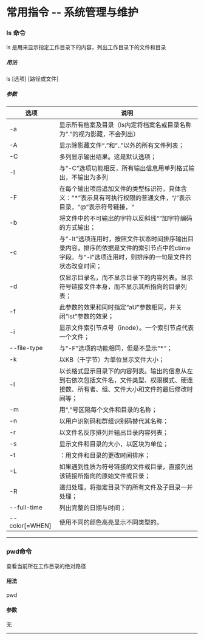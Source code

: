 # 常用指令 -- 系统管理与维护

### ls 命令
ls 是用来显示指定工作目录下的内容，列出工作目录下的文件和目录

##### 用法
ls [选项] [路径或文件]
##### 参数
|选项|说明|
|----|----|
|-a|显示所有档案及目录（ls内定将档案名或目录名称为“.”的视为影藏，不会列出）|
|-A|显示除影藏文件“.”和“..”以外的所有文件列表；|
|-C|多列显示输出结果。这是默认选项；|
|-l|与“-C”选项功能相反，所有输出信息用单列格式输出，不输出为多列|
|-F|在每个输出项后追加文件的类型标识符，具体含义：“*”表示具有可执行权限的普通文件，“/”表示目录，“@”表示符号链接，“|”表示命令管道FIFO，“=”表示sockets套接字。当文件为普通文件时，不输出任何标识符；|
|-b|将文件中的不可输出的字符以反斜线“”加字符编码的方式输出；|
|-c|与“-lt”选项连用时，按照文件状态时间排序输出目录内容，排序的依据是文件的索引节点中的ctime字段。与“-l”选项连用时，则排序的一句是文件的状态改变时间；|
|-d|仅显示目录名，而不显示目录下的内容列表。显示符号链接文件本身，而不显示其所指向的目录列表；|
|-f|此参数的效果和同时指定“aU”参数相同，并关闭“lst”参数的效果；|
|-i|显示文件索引节点号（inode）。一个索引节点代表一个文件；|
|--file-type|与“-F”选项的功能相同，但是不显示“*”；|
|-k|以KB（千字节）为单位显示文件大小；|
|-l|以长格式显示目录下的内容列表。输出的信息从左到右依次包括文件名，文件类型、权限模式、硬连接数、所有者、组、文件大小和文件的最后修改时间等；|
|-m|用“,”号区隔每个文件和目录的名称；|
|-n|以用户识别码和群组识别码替代其名称；|
|-r|以文件名反序排列并输出目录内容列表；|
|-s|显示文件和目录的大小，以区块为单位；|
|-t|：用文件和目录的更改时间排序；|
|-L|如果遇到性质为符号链接的文件或目录，直接列出该链接所指向的原始文件或目录；|
|-R|递归处理，将指定目录下的所有文件及子目录一并处理；|
|--full-time|列出完整的日期与时间；|
|--color[=WHEN]|使用不同的颜色高亮显示不同类型的。|

---
### pwd命令
查看当前所在工作目录的绝对路径
#### 用法
pwd

#### 参数
无

---

### 
